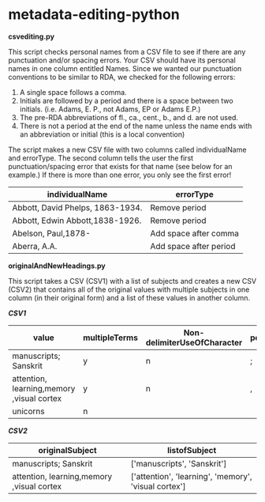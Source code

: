 # metadata-editing-python

**csvediting.py**

This script checks personal names from a CSV file to see if there are any punctuation and/or spacing errors. Your CSV should have its personal names in one column entitled Names. Since we wanted our punctuation conventions to be similar to RDA, we checked for the following errors:

1) A single space follows a comma.
2) Initials are followed by a period and there is a space between two initials. (i.e. Adams, E. P., not Adams, EP or Adams E.P.)
3) The pre-RDA abbreviations of fl., ca., cent., b., and d. are not used. 
4) There is not a period at the end of the name unless the name ends with an abbreviation or initial (this is a local convention)

The script makes a new CSV file with two columns called individualName and errorType. The second column tells the user the first punctuation/spacing error that exists for that name (see below for an example.) If there is more than one error, you only see the first error! 

|individualName                   |errorType              | 
| --------------------------------|-----------------------|
|Abbott, David Phelps, 1863-1934. |Remove period          | 
|Abbott, Edwin Abbott,1838-1926.  |Remove period          |   
|Abelson, Paul,1878-	            |Add space after comma  |  
|Aberra, A.A.	                    |Add space after period |  



**originalAndNewHeadings.py**

This script takes a CSV (CSV1) with a list of subjects and creates a new CSV (CSV2) that contains all of the original values with multiple subjects in one column (in their original form) and a list of these values in another column. 

***CSV1***

|value                                     |multipleTerms |Non-delimiterUseOfCharacter|possibleDelimiter|
| -----------------------------------------|--------------|---------------------------|-----------------|
|manuscripts; Sanskrit                     |y             |n                          |;                |
|attention, learning,memory ,visual cortex |y             |n                          |,                |
|unicorns                                  |n             |                           |                 |

***CSV2***

|originalSubject                           |listofSubject                            |
| -----------------------------------------|-----------------------------------------|
|manuscripts; Sanskrit                     |['manuscripts', 'Sanskrit']              |
|attention, learning,memory ,visual cortex |['attention', 'learning', 'memory', 'visual cortex']                                |
